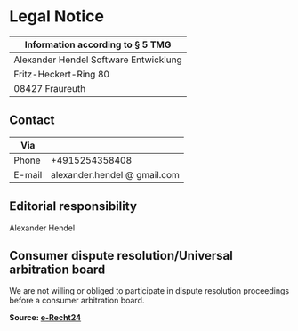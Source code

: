 # Legal Notice

| Information according to § 5 TMG      |
| ------------------------------------- |
| Alexander Hendel Software Entwicklung |
| Fritz-Heckert-Ring 80                 |
| 08427 Fraureuth                       |

## Contact

| Via    |                              |
| ------ | ---------------------------- |
| Phone  | +4915254358408               |
| E-mail | alexander.hendel @ gmail.com |

## Editorial responsibility

Alexander Hendel

## Consumer dispute resolution/Universal arbitration board

We are not willing or obliged to participate in dispute resolution proceedings before a consumer arbitration board.

**Source: [e-Recht24](https://www.e-recht24.de)**
